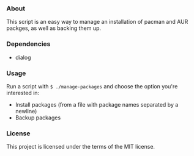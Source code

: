 ### About

This script is an easy way to manage an installation of pacman and AUR packges, as well as backing them up.

### Dependencies

- dialog

### Usage

Run a script with `$ ./manage-packages` and choose the option you're interested in:

- Install packages (from a file with package names separated by a newline)
- Backup packages

### License

This project is licensed under the terms of the MIT license.
